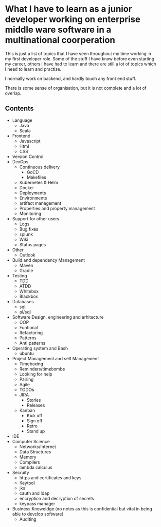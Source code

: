 # What I have to learn as a junior developer working on enterprise middle ware software in a multinational coorperation

This is just a list of topics that I have seen throughout my time working in my first developer role. Some of the stuff I have know before even starting my career, others I have had to learn and there are still a lot of topics which I need to learn and practise.

I normally work on backend, and hardly touch any front end stuff.

There is some sense of organisation, but it is not complete and a lot of overlap.

## Contents

* Language
  * Java
  * Scala
* Frontend
  * Javascript
  * Html
  * CSS
* Version Control
* DevOps
  * Continuous delivery
    * GoCD
    * Makefiles
  * Kubernetes & Helm
  * Docker
  * Deployments
  * Environments
  * artifact management
  * Properties and property management
  * Monitoring
* Support for other users
  * Logs
  * Bug fixes
  * splunk
  * Wiki
  * Status pages
* Other
  * Outlook
* Build and dependency Management
  * Maven
  * Gradle
* Testing
  * TDD
  * ATDD
  * Whitebox
  * Blackbox
* Databases
  * sql
  * pl/sql
* Software Design, engineering and arhitecture
  * OOP
  * Funtional
  * Refactoring
  * Patterns
  * Anti patterns
* Operating system and Bash
  * ubuntu
* Project Management and self Management
  * Timeboxing
  * Reminders/timebombs
  * Looking for help
  * Pairing
  * Agile
  * TODOs
  * JIRA
    * Stories
    * Releases
  * Kanban
    * Kick off
    * Sign off
    * Retro
    * Stand up
* IDE
* Computer Science
  * Networks/Internet
  * Data Structures
  * Memory
  * Compilers
  * lambda calculus
* Secruity
  * https and certificates and keys
  * Keytool
  * jks
  * cauth and ldap
  * encryption and decryption of secrets
  * keypass manager
* Business Knoweldge (no notes as this is confidential but  vital in being able to develop software)
  * Auditing
